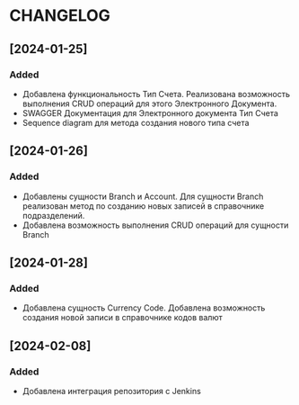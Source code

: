 # CHANGELOG
## [2024-01-25]
### Added
- Добавлена функциональность Тип Счета. Реализована возможность выполнения CRUD операций для этого Электронного Документа.
- SWAGGER Документация для Электронного документа Тип Счета
- Sequence diagram для метода создания нового типа счета
## [2024-01-26]
### Added
- Добавлены сущности Branch и Account. Для сущности Branch реализован метод по созданию новых записей в справочнике подразделений.
- Добавлена возможность выполнения CRUD операций для сущности Branch
## [2024-01-28]
### Added
- Добавлена сущность Currency Code. Добавлена возможность создания новой записи в справочнике кодов валют
## [2024-02-08]
### Added
- Добавлена интеграция репозитория с Jenkins
